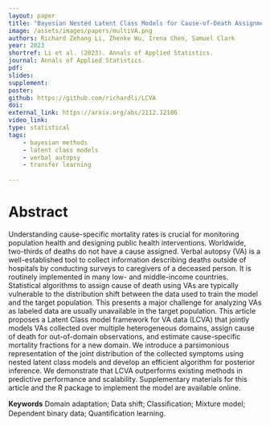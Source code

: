 ```yaml
---
layout: paper
title: "Bayesian Nested Latent Class Models for Cause-of-Death Assignment using Verbal Autopsies Across Multiple Domains"
image: /assets/images/papers/multiVA.png
authors: Richard Zehang Li, Zhenke Wu, Irena Chen, Samuel Clark
year: 2023
shortref: Li et al. (2023). Annals of Applied Statistics.
journal: Annals of Applied Statistics.
pdf: 
slides: 
supplement: 
poster: 
github: https://github.com/richardli/LCVA
doi: 
external_link: https://arxiv.org/abs/2112.12186
video_link: 
type: statistical
tags:
    - bayesian methods
    - latent class models
    - verbal autopsy
    - transfer learning
 
---
```


# Abstract

Understanding cause-specific mortality rates is crucial for monitoring population health and designing public health interventions. Worldwide, two-thirds of deaths do not have a cause assigned. Verbal autopsy (VA) is a well-established tool to collect information describing deaths outside of hospitals by conducting surveys to caregivers of a deceased person. It is routinely implemented in many low- and middle-income countries. Statistical algorithms to assign cause of death using VAs are typically vulnerable to the distribution shift between the data used to train the model and the target population. This presents a major challenge for analyzing VAs as labeled data are usually unavailable in the target population. This article proposes a Latent Class model framework for VA data (LCVA) that jointly models VAs collected over multiple heterogeneous domains, assign cause of death for out-of-domain observations, and estimate cause-specific mortality fractions for a new domain. We introduce a parsimonious representation of the joint distribution of the collected symptoms using nested latent class models and develop an efficient algorithm for posterior inference. We demonstrate that LCVA outperforms existing methods in predictive performance and scalability. Supplementary materials for this article and the R package to implement the model are available online.

**Keywords** Domain adaptation; Data shift; Classiﬁcation; Mixture model; Dependent binary data; Quantiﬁcation learning.